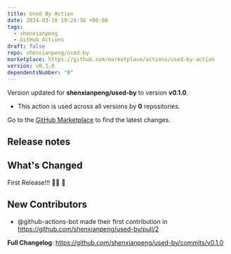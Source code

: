 ```yaml
---
title: Used By Action
date: 2024-03-18 19:24:36 +00:00
tags:
  - shenxianpeng
  - GitHub Actions
draft: false
repo: shenxianpeng/used-by
marketplace: https://github.com/marketplace/actions/used-by-action
version: v0.1.0
dependentsNumber: "0"
---
```



Version updated for **shenxianpeng/used-by** to version **v0.1.0**.
- This action is used across all versions by **0** repositories.

Go to the [GitHub Marketplace](https://github.com/marketplace/actions/used-by-action) to find the latest changes.

## Release notes

## What's Changed

First Release!!! 🚀🚀 🚀

## New Contributors
* @github-actions-bot made their first contribution in https://github.com/shenxianpeng/used-by/pull/2

**Full Changelog**: https://github.com/shenxianpeng/used-by/commits/v0.1.0
